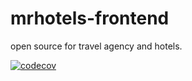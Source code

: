 # mrhotels-frontend
open source for travel agency and hotels.

[![codecov](https://codecov.io/gh/gkawin/mrhotels-frontend/branch/master/graph/badge.svg?token=GpJSnhZQAY)](https://codecov.io/gh/gkawin/mrhotels-frontend)
